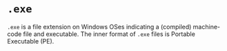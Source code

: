 # `.exe`

`.exe` is a file extension on Windows OSes indicating a (compiled) machine-code file and executable. The inner format of `.exe` files is Portable Executable (PE).